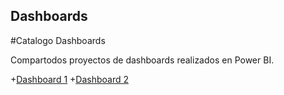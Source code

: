 ## Dashboards
#Catalogo Dashboards

Compartodos proyectos de dashboards realizados en Power BI.

+[Dashboard 1](ElectroMas.pdf)
+[Dashboard 2](NexoPlanet.pdf)

